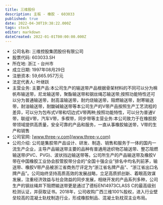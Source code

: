 ```yaml
---
title: 三维股份
description: 主板 - 橡胶 - 603033
published: true
date: 2022-04-30T19:38:22.000Z
tags: stock
editor: markdown
dateCreated: 2022-01-01T00:00:00.000Z
---
```


- 公司名称: 三维控股集团股份有限公司
- 股票代码: 603033.SH
- 所在地: 浙江 - 台州市
- 成立日期: 1997年08月29日
- 注册资本: 59,665.957万元
- 法定代表人: 叶继跃
- 主营业务: 主要产品:本公司生产的输送带产品根据骨架材料的不同可以分为棉帆布输送带，尼龙输送带，聚酯输送带和钢丝绳芯输送带;按照功能特性还可以分为普通输送带，耐高温输送带，耐灼烧输送带，阻燃输送带，耐寒输送带，耐油输送带，耐酸碱输送带等本公司生产的V带产品按照生产工艺流程的差异，可以分为包布式V带和切边式V带两种;按照功能特性，可以分为普通V带，联组V带，汽车V带，多楔带，同步带等主营业务:本公司致力于在橡胶胶带领域提供高质量，安全可靠的产品和服务，一直从事橡胶输送带，V带的生产和销售
- 公司官网: [www.three-v.com](www.three-v.com)
- 公司介绍: 公司是集胶带产品设计、研发、制造、销售和服务于一体的国内一流生产企业，主导产品输送带主要的品种有普通用途织物芯输送带、整芯阻燃输送带(PVC、PVG)、波状挡边输送带等。公司所生产的产品输送带及橡胶V带在中国橡胶工业协会胶管胶带分会的“全国十强企业”排名中均名列前茅，输送带、橡胶V带产品被浙江省商务厅评定为“浙江省名牌产品”、“浙江省出口名牌产品”。公司始终坚持高质高效的发展战略，立足高质抓创新、着眼高效谋发展，注重经济效益与社会效益的同步发展，相继开发的产品系列多种，公司生产的钢丝绳井下阻燃输送带更是通过了德标EN14973CLASS C的最高级别检测认证，并获取证书。2018年，公司收购广西三维100%股权，进入行业壁垒较高的混凝土轨枕制造行业，形成橡胶制品、混凝土轨枕双主业布局。


